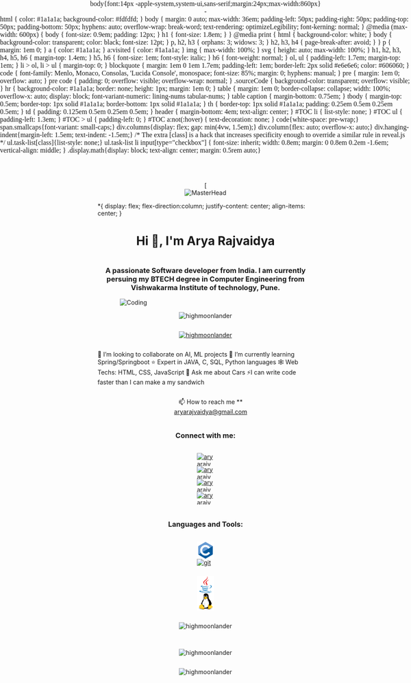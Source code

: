 [![MasterHead](https://qrangers.com/wp-content/uploads/2021/09/Banner-Introduction-to-3D-Animation.png)
<style>
  *{
    display: flex;
    flex-direction:column;
    justify-content: center;
    align-items: center;
  }
</style>
<h1 align="center">Hi 👋, I'm Arya Rajvaidya</h1>
<h3 align="center">A passionate Software developer from India. I am currently persuing my BTECH degree in Computer Engineering from Vishwakarma Institute of technology, Pune.</h3>
<img allign="right" alt="Coding" width="400" src="https://camo.githubusercontent.com/cae12fddd9d6982901d82580bdf321d81fb299141098ca1c2d4891870827bf17/68747470733a2f2f6d69726f2e6d656469756d2e636f6d2f6d61782f313336302f302a37513379765349765f7430696f4a2d5a2e676966">


<p align="left"> <img src="https://komarev.com/ghpvc/?username=highmoonlander&label=Profile%20views&color=0e75b6&style=flat" alt="highmoonlander" /> </p>

<p align="left"> <a href="https://github.com/ryo-ma/github-profile-trophy"><img src="https://github-profile-trophy.vercel.app/?username=highmoonlander" alt="highmoonlander" /></a> </p>

👯 I’m looking to collaborate on AI, ML projects
🌱 I’m currently learning Spring/Springboot
⭐️ Expert in JAVA, C, SQL, Python languages
🕸️ Web Techs: HTML, CSS, JavaScript
💬 Ask me about Cars
⚡I can write code faster than I can make a my sandwich
- 📫 How to reach me **aryarajvaidya@gmail.com

<h3 align="left">Connect with me:</h3>
<p align="left">
<a href="https://linkedin.com/in/aryarajvaidya" target="blank"><img align="center" src="https://raw.githubusercontent.com/rahuldkjain/github-profile-readme-generator/master/src/images/icons/Social/linked-in-alt.svg" alt="aryarajvaidya" height="30" width="40" /></a>
<a href="https://www.codechef.com/users/aryarajvaidya" target="blank"><img align="center" src="https://cdn.jsdelivr.net/npm/simple-icons@3.1.0/icons/codechef.svg" alt="aryarajvaidya" height="30" width="40" /></a>
<a href="https://www.hackerrank.com/aryarajvaidya" target="blank"><img align="center" src="https://raw.githubusercontent.com/rahuldkjain/github-profile-readme-generator/master/src/images/icons/Social/hackerrank.svg" alt="aryarajvaidya" height="30" width="40" /></a>
<a href="https://www.leetcode.com/aryarajvaidya" target="blank"><img align="center" src="https://raw.githubusercontent.com/rahuldkjain/github-profile-readme-generator/master/src/images/icons/Social/leet-code.svg" alt="aryarajvaidya" height="30" width="40" /></a>
</p>

<h3 align="left">Languages and Tools:</h3>
<p align="left"> <a href="https://www.cprogramming.com/" target="_blank" rel="noreferrer"> <img src="https://raw.githubusercontent.com/devicons/devicon/master/icons/c/c-original.svg" alt="c" width="40" height="40"/> </a> <a href="https://git-scm.com/" target="_blank" rel="noreferrer"> <img src="https://www.vectorlogo.zone/logos/git-scm/git-scm-icon.svg" alt="git" width="40" height="40"/> </a> <a href="https://www.java.com" target="_blank" rel="noreferrer"> <img src="https://raw.githubusercontent.com/devicons/devicon/master/icons/java/java-original.svg" alt="java" width="40" height="40"/> </a> <a href="https://www.linux.org/" target="_blank" rel="noreferrer"> <img src="https://raw.githubusercontent.com/devicons/devicon/master/icons/linux/linux-original.svg" alt="linux" width="40" height="40"/> </a> </p>

<p><img align="left" src="https://github-readme-stats.vercel.app/api/top-langs?username=highmoonlander&show_icons=true&locale=en&layout=compact" alt="highmoonlander" /></p>

<p>&nbsp;<img align="center" src="https://github-readme-stats.vercel.app/api?username=highmoonlander&show_icons=true&locale=en" alt="highmoonlander" /></p>

<p><img align="center" src="https://github-readme-streak-stats.herokuapp.com/?user=highmoonlander&" alt="highmoonlander" /></p>

